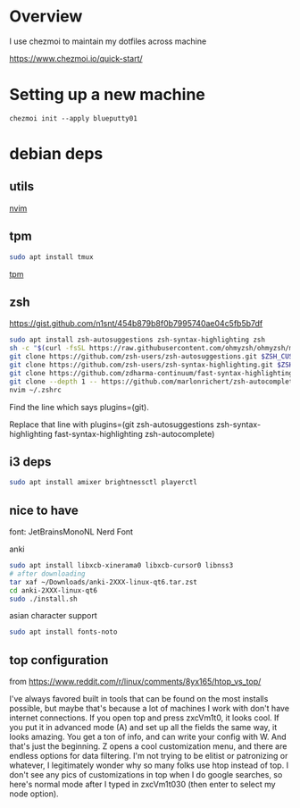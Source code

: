 # Overview

I use chezmoi to maintain my dotfiles across machine

https://www.chezmoi.io/quick-start/

# Setting up a new machine 

```bashrc
chezmoi init --apply blueputty01
```
# debian deps

## utils

[nvim](https://github.com/neovim/neovim/blob/master/INSTALL.md)

## tpm

```bash
sudo apt install tmux
```
[tpm](https://github.com/tmux-plugins/tpm)


## zsh

https://gist.github.com/n1snt/454b879b8f0b7995740ae04c5fb5b7df

```bash
sudo apt install zsh-autosuggestions zsh-syntax-highlighting zsh
sh -c "$(curl -fsSL https://raw.githubusercontent.com/ohmyzsh/ohmyzsh/master/tools/install.sh)"
git clone https://github.com/zsh-users/zsh-autosuggestions.git $ZSH_CUSTOM/plugins/zsh-autosuggestions
git clone https://github.com/zsh-users/zsh-syntax-highlighting.git $ZSH_CUSTOM/plugins/zsh-syntax-highlighting
git clone https://github.com/zdharma-continuum/fast-syntax-highlighting.git ${ZSH_CUSTOM:-$HOME/.oh-my-zsh/custom}/plugins/fast-syntax-highlighting
git clone --depth 1 -- https://github.com/marlonrichert/zsh-autocomplete.git $ZSH_CUSTOM/plugins/zsh-autocomplete
nvim ~/.zshrc
```

Find the line which says plugins=(git).

Replace that line with plugins=(git zsh-autosuggestions zsh-syntax-highlighting fast-syntax-highlighting zsh-autocomplete)


## i3 deps

```bash
sudo apt install amixer brightnessctl playerctl
```

## nice to have

font: JetBrainsMonoNL Nerd Font

anki

```bash
sudo apt install libxcb-xinerama0 libxcb-cursor0 libnss3
# after downloading 
tar xaf ~/Downloads/anki-2XXX-linux-qt6.tar.zst
cd anki-2XXX-linux-qt6
sudo ./install.sh
```

asian character support

```bash
sudo apt install fonts-noto
```

## top configuration

from https://www.reddit.com/r/linux/comments/8yx165/htop_vs_top/

I've always favored built in tools that can be found on the most installs possible, but maybe that's because a lot of machines I work with don't have internet connections. If you open top and press zxcVm1t0, it looks cool. If you put it in advanced mode (A) and set up all the fields the same way, it looks amazing. You get a ton of info, and can write your config with W. And that's just the beginning. Z opens a cool customization menu, and there are endless options for data filtering. I'm not trying to be elitist or patronizing or whatever, I legitimately wonder why so many folks use htop instead of top. I don't see any pics of customizations in top when I do google searches, so here's normal mode after I typed in zxcVm1t030 (then enter to select my node option).


